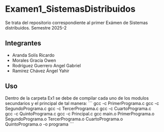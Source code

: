 # Examen1_SistemasDistribuidos
Se trata del repositorio correspondiente al primer Exámen de Sistemas distribuidos. Semestre 2025-2
## Integrantes
- Aranda Solís Ricardo
- Morales Gracía Owen
- Rodríguez Guerrero Angel Gabriel
- Ramírez Chávez Ángel Yahir
## Uso 
Dentro de la carpeta Ex1 se debe de compilar cada uno de los modulos secundarios y el principal de tal manera:
´´´
gcc -c PrimerPrograma.c
gcc -c SegundoPrograma.c
gcc -c TercerPrograma.c
gcc -c CuartoPrograma.c
gcc -c QuintoPrograma.c
gcc -c Principal.c
gcc main.o PrimerPrograma.o SegundoPrograma.o TercerPrograma.o CuartoPrograma.o QuintoPrograma.o -o programa
´´´
